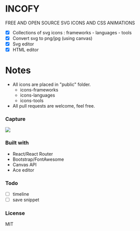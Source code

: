 # INCOFY
FREE AND OPEN SOURCE SVG ICONS AND CSS ANIMATIONS

- [x] Collections of svg icons : frameworks - languages - tools
- [x] Convert svg to png/jpg (using canvas)
- [x] Svg editor
- [x] HTML editor

# Notes
- All icons are placed in "public" folder.
  - icons-frameworks
  - icons-languages
  - icons-tools
- All pull requests are welcome, feel free.

### Capture
![](https://i.ibb.co/ZHbydHm/incofy.png)

### Built with
- React/React Router
- Bootstrap/FontAwesome
- Canvas API
- Ace editor

### Todo
- [ ] timeline
- [ ] save snippet

### License
MIT